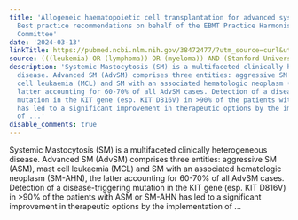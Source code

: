 ```yaml
---
title: 'Allogeneic haematopoietic cell transplantation for advanced systemic mastocytosis:
  Best practice recommendations on behalf of the EBMT Practice Harmonisation and Guidelines
  Committee'
date: '2024-03-13'
linkTitle: https://pubmed.ncbi.nlm.nih.gov/38472477/?utm_source=curl&utm_medium=rss&utm_campaign=pubmed-2&utm_content=1Rkszs2HVZ2RHP33OibaNFew6VK-LzjJWTD4GwmLlk8B-wCceh&fc=20220923065203&ff=20240314180544&v=2.18.0.post9+e462414
source: (((leukemia) OR (lymphoma)) OR (myeloma)) AND (Stanford University[Affiliation])
description: 'Systemic Mastocytosis (SM) is a multifaceted clinically heterogeneous
  disease. Advanced SM (AdvSM) comprises three entities: aggressive SM (ASM), mast
  cell leukaemia (MCL) and SM with an associated hematologic neoplasm (SM-AHN), the
  latter accounting for 60-70% of all AdvSM cases. Detection of a disease-triggering
  mutation in the KIT gene (esp. KIT D816V) in >90% of the patients with ASM or SM-AHN
  has led to a significant improvement in therapeutic options by the implementation
  of ...'
disable_comments: true
---
```

Systemic Mastocytosis (SM) is a multifaceted clinically heterogeneous disease. Advanced SM (AdvSM) comprises three entities: aggressive SM (ASM), mast cell leukaemia (MCL) and SM with an associated hematologic neoplasm (SM-AHN), the latter accounting for 60-70% of all AdvSM cases. Detection of a disease-triggering mutation in the KIT gene (esp. KIT D816V) in >90% of the patients with ASM or SM-AHN has led to a significant improvement in therapeutic options by the implementation of ...